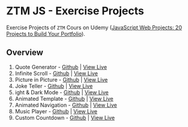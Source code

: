 # ZTM JS - Exercise Projects

Exercise Projects of `ZTM` Cours on Udemy ([JavaScript Web Projects: 20 Projects to Build Your Portfolio](https://www.udemy.com/course/javascript-web-projects-to-build-your-portfolio-resume)).

## Overview

1. Quote Generator - [Github](https://github.com/buzzcosm/quote-generator-vanilla-js-app) | [View Live](https://buzzcosm.github.io/quote-generator-vanilla-js-app/)
2. Infinite Scroll - [Github](https://github.com/buzzcosm/infinite-scroll-vanilla-js-app) | [View Live](https://buzzcosm.github.io/infinite-scroll-vanilla-js-app/)
3. Picture in Picture - [Github](https://github.com/buzzcosm/picture-in-picture-vanilla-js-app) | [View Live](https://buzzcosm.github.io/picture-in-picture-vanilla-js-app/)
4. Joke Teller - [Github](https://github.com/buzzcosm/joke-teller-vanilla-js-app) | [View Live](https://buzzcosm.github.io/joke-teller-vanilla-js-app/)
5. ight & Dark Mode - [Github](https://github.com/buzzcosm/light-dark-mode-vanilla-js-app) | [View Live](https://buzzcosm.github.io/light-dark-mode-vanilla-js-app/)
6. Animated Template - [Github](https://github.com/buzzcosm/animated-template) | [View Live](https://buzzcosm.github.io/animated-template/)
7. Animated Navigation - [Github](https://github.com/buzzcosm/animated-navigation-vanilla-js-app) | [View Live](https://buzzcosm.github.io/animated-navigation-vanilla-js-app/)
8. Music Player - [Github](https://github.com/buzzcosm/music-player-vanilla-js-app) | [View Live](https://buzzcosm.github.io/music-player-vanilla-js-app/)
9. Custom Countdown - [Github](https://github.com/buzzcosm/custom-countdown-vanilla-js-app) | [View Live](https://buzzcosm.github.io/custom-countdown-vanilla-js-app/)

